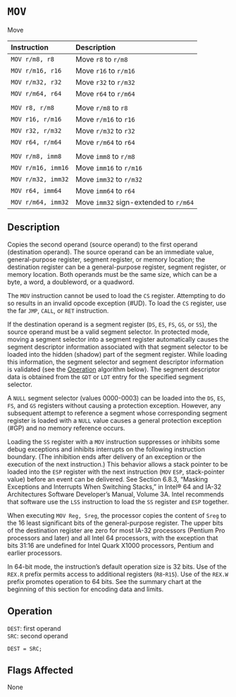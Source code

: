 # `MOV`
Move

| Instruction        | Description                           |
| :----------------- | :------------------------------------ |
| `MOV r/m8, r8`     | Move `r8` to `r/m8`                   |
| `MOV r/m16, r16`   | Move `r16` to `r/m16`                 |
| `MOV r/m32, r32`   | Move `r32` to `r/m32`                 |
| `MOV r/m64, r64`   | Move `r64` to `r/m64`                 |
|                    |                                       |
| `MOV r8, r/m8`     | Move `r/m8` to `r8`                   |
| `MOV r16, r/m16`   | Move `r/m16` to `r16`                 |
| `MOV r32, r/m32`   | Move `r/m32` to `r32`                 |
| `MOV r64, r/m64`   | Move `r/m64` to `r64`                 |
|                    |                                       |
| `MOV r/m8, imm8`   | Move `imm8` to `r/m8`                 |
| `MOV r/m16, imm16` | Move `imm16` to `r/m16`               |
| `MOV r/m32, imm32` | Move `imm32` to `r/m32`               |
| `MOV r64, imm64`   | Move `imm64` to `r64`                 |
| `MOV r/m64, imm32` | Move `imm32` sign-extended to `r/m64` |

## Description
Copies the second operand (source operand) to the first operand (destination operand). The source operand can be an immediate value, general-purpose register, segment register, or memory location; the destination register can be a general-purpose register, segment register, or memory location. Both operands must be the same size, which can be a byte, a word, a doubleword, or a quadword.

The `MOV` instruction cannot be used to load the `CS` register. Attempting to do so results in an invalid opcode exception (#UD). To load the `CS` register, use the far `JMP`, `CALL`, or `RET` instruction.

If the destination operand is a segment register (`DS`, `ES`, `FS`, `GS`, or `SS`), the source operand must be a valid segment selector. In protected mode, moving a segment selector into a segment register automatically causes the segment descriptor information associated with that segment selector to be loaded into the hidden (shadow) part of the segment register. While loading this information, the segment selector and segment descriptor information is validated (see the [Operation](#operation) algorithm below). The segment descriptor data is obtained from the `GDT` or `LDT` entry for the specified segment selector.

A `NULL` segment selector (values 0000-0003) can be loaded into the `DS`, `ES`, `FS`, and `GS` registers without causing a protection exception. However, any subsequent attempt to reference a segment whose corresponding segment register is loaded with a `NULL` value causes a general protection exception (#GP) and no memory reference occurs.

Loading the `SS` register with a `MOV` instruction suppresses or inhibits some debug exceptions and inhibits interrupts on the following instruction boundary. (The inhibition ends after delivery of an exception or the execution of the next instruction.) This behavior allows a stack pointer to be loaded into the `ESP` register with the next instruction (`MOV` `ESP`, stack-pointer value) before an event can be delivered. See Section 6.8.3, “Masking Exceptions and Interrupts When Switching Stacks,” in Intel® 64 and IA-32 Architectures Software Developer’s Manual, Volume 3A. Intel recommends that software use the `LSS` instruction to load the `SS` register and `ESP` together.

When executing `MOV Reg, Sreg`, the processor copies the content of `Sreg` to the 16 least significant bits of the general-purpose register. The upper bits of the destination register are zero for most IA-32 processors (Pentium Pro processors and later) and all Intel 64 processors, with the exception that bits 31:16 are undefined for Intel Quark X1000 processors, Pentium and earlier processors.

In 64-bit mode, the instruction’s default operation size is 32 bits. Use of the `REX.R` prefix permits access to additional registers (`R8`-`R15`). Use of the `REX.W` prefix promotes operation to 64 bits. See the summary chart at the beginning of this section for encoding data and limits.

## Operation
`DEST`: first operand\
`SRC`: second operand
```rust,ignore
DEST = SRC;
```

## Flags Affected
None

